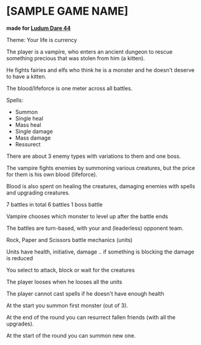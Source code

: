# [SAMPLE GAME NAME]
**made for [Ludum Dare 44](https://ldjam.com/events/ludum-dare/44)**

Theme: Your life is currency

The player is a vampire, who enters an ancient dungeon to rescue something precious that was stolen from him (a kitten).

He fights fairies and elfs who think he is a monster and he doesn't deserve to have a kitten.

The blood/lifeforce is one meter across all battles.

Spells:
- Summon
- Single heal
- Mass heal
- Single damage
- Mass damage
- Ressurect

There are about 3 enemy types with variations to them and one boss.

The vampire fights enemies by summoning various creatures, but the price for them is his own blood (lifeforce).

Blood is also spent on healing the creatures, damaging enemies with spells and upgrading creatures.
	
7 battles in total
	6 battles
	1 boss battle

Vampire chooses which monster to level up after the battle ends

The battles are turn-based, with your and (leaderless) opponent team. 

Rock, Paper and Scissors battle mechanics (units)

Units have health, initiative, damage .. if something is blocking the damage is reduced

You select to attack, block or wait for the creatures

The player looses when he looses all the units

The player cannot cast spells if he doesn't have enough health

At the start you summon first monster (out of 3).

At the end of the round you can resurrect fallen friends (with all the upgrades).

At the start of the round you can summon new one.

